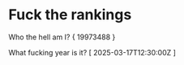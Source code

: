# Fuck the rankings

Who the hell am I?
{ 19973488 }

What fucking year is it?
[ 2025-03-17T12:30:00Z ]
